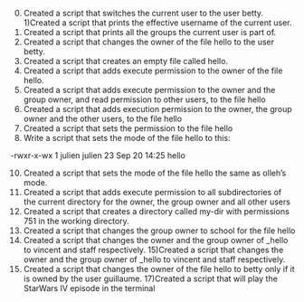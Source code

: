 0) Created a script that switches the current user to the user betty.
1)Created a script that prints the effective username of the current user.
2) Created a script that prints all the groups the current user is part of.
3) Created a script that changes the owner of the file hello to the user betty.
4) Created a script that creates an empty file called hello.				
5) Created a script that adds execute permission to the owner of the file hello.
6) Created a script that adds execute permission to the owner and the group owner, and read permission to other users, to the file hello
7) Created a script that adds execution permission to the owner, the group owner and the other users, to the file hello
8) Created a script that sets the permission to the file hello
9) Write a script that sets the mode of the file hello to this:

-rwxr-x-wx 1 julien julien 23 Sep 20 14:25 hello

10) Created a script that sets the mode of the file hello the same as olleh’s mode.
11) Created a script that adds execute permission to all subdirectories of the current directory for the owner, the group owner and all other users
12) Created a script that creates a directory called my-dir with permissions 751 in the working directory.
13) Created a script that changes the group owner to school for the file hello
14) Created a script that changes the owner and the group owner of _hello to vincent and staff respectively.
15)Created a script that changes the owner and the group owner of _hello to vincent and staff respectively.
16) Created a script that changes the owner of the file hello to betty only if it is owned by the user guillaume.
17)Created a script that will play the StarWars IV episode in the terminal 
